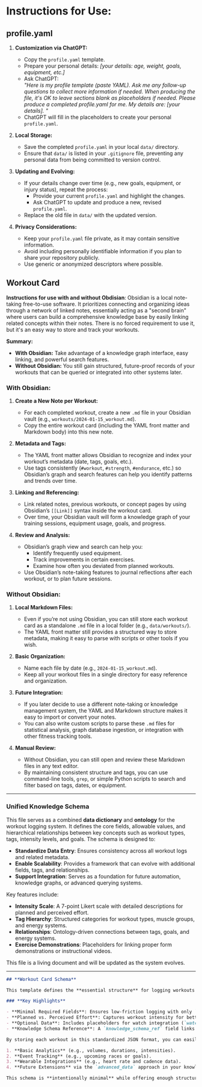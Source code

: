 # Instructions for Use:

## profile.yaml

1. **Customization via ChatGPT:**
   - Copy the `profile.yaml` template.
   - Prepare your personal details: *[your details: age, weight, goals, equipment, etc.]*
   - Ask ChatGPT:  
     *"Here is my profile template (paste YAML). Ask me any follow-up questions to collect more information if needed. When producing the file, it's OK to leave sections blank as placeholders if needed. Please produce a completed profile.yaml for me. My details are: [your details]. "*  
   - ChatGPT will fill in the placeholders to create your personal `profile.yaml`.

2. **Local Storage:**
   - Save the completed `profile.yaml` in your local `data/` directory.
   - Ensure that `data/` is listed in your `.gitignore` file, preventing any personal data from being committed to version control.

3. **Updating and Evolving:**
   - If your details change over time (e.g., new goals, equipment, or injury status), repeat the process:
     - Provide your current `profile.yaml` and highlight the changes.
     - Ask ChatGPT to update and produce a new, revised `profile.yaml`.
   - Replace the old file in `data/` with the updated version.

4. **Privacy Considerations:**
   - Keep your `profile.yaml` file private, as it may contain sensitive information.
   - Avoid including personally identifiable information if you plan to share your repository publicly.
   - Use generic or anonymized descriptors where possible.


## Workout Card
**Instructions for use with and without Obdisian**:
Obsidian is a local note-taking free-to-use software. It prioritizes connecting and organizing ideas through a network of linked notes, essentially acting as a "second brain" where users can build a comprehensive knowledge base by easily linking related concepts within their notes. There is no forced requirement to use it, but it's an easy way to store and track your workouts.

**Summary:**
- **With Obsidian:** Take advantage of a knowledge graph interface, easy linking, and powerful search features.  
- **Without Obsidian:** You still gain structured, future-proof records of your workouts that can be queried or integrated into other systems later.

### With Obsidian:
1. **Create a New Note per Workout:**  
   - For each completed workout, create a new `.md` file in your Obsidian vault (e.g., `workouts/2024-01-15_workout.md`).
   - Copy the entire workout card (including the YAML front matter and Markdown body) into this new note.

2. **Metadata and Tags:**  
   - The YAML front matter allows Obsidian to recognize and index your workout’s metadata (date, tags, goals, etc.).
   - Use tags consistently (`#workout`, `#strength`, `#endurance`, etc.) so Obsidian’s graph and search features can help you identify patterns and trends over time.

3. **Linking and Referencing:**  
   - Link related notes, previous workouts, or concept pages by using Obsidian’s `[[Link]]` syntax inside the workout card.
   - Over time, your Obsidian vault will form a knowledge graph of your training sessions, equipment usage, goals, and progress.

4. **Review and Analysis:**
   - Obsidian’s graph view and search can help you:
     - Identify frequently used equipment.
     - Track improvements in certain exercises.
     - Examine how often you deviated from planned workouts.
   - Use Obsidian’s note-taking features to journal reflections after each workout, or to plan future sessions.

### Without Obsidian:
1. **Local Markdown Files:**
   - Even if you’re not using Obsidian, you can still store each workout card as a standalone `.md` file in a local folder (e.g., `data/workouts/`).
   - The YAML front matter still provides a structured way to store metadata, making it easy to parse with scripts or other tools if you wish.

2. **Basic Organization:**
   - Name each file by date (e.g., `2024-01-15_workout.md`).
   - Keep all your workout files in a single directory for easy reference and organization.

3. **Future Integration:**
   - If you later decide to use a different note-taking or knowledge management system, the YAML and Markdown structure makes it easy to import or convert your notes.
   - You can also write custom scripts to parse these `.md` files for statistical analysis, graph database ingestion, or integration with other fitness tracking tools.

4. **Manual Review:**
   - Without Obsidian, you can still open and review these Markdown files in any text editor.
   - By maintaining consistent structure and tags, you can use command-line tools, `grep`, or simple Python scripts to search and filter based on tags, dates, or equipment.

---
### **Unified Knowledge Schema**
This file serves as a combined **data dictionary** and **ontology** for the workout logging system. It defines the core fields, allowable values, and hierarchical relationships between key concepts such as workout types, tags, intensity levels, and goals. The schema is designed to:

- **Standardize Data Entry**: Ensures consistency across all workout logs and related metadata.
- **Enable Scalability**: Provides a framework that can evolve with additional fields, tags, and relationships.
- **Support Integration**: Serves as a foundation for future automation, knowledge graphs, or advanced querying systems.

Key features include:
- **Intensity Scale**: A 7-point Likert scale with detailed descriptions for planned and perceived effort.
- **Tag Hierarchy**: Structured categories for workout types, muscle groups, and energy systems.
- **Relationships**: Ontology-driven connections between tags, goals, and energy systems.
- **Exercise Demonstrations**: Placeholders for linking proper form demonstrations or instructional videos.

This file is a living document and will be updated as the system evolves.

--- 

```markdown
## **Workout Card Schema**

This template defines the **essential structure** for logging workouts in a simple, consistent format. It aligns with the [Unified Knowledge Schema](../path-to-knowledge-schema.md) by referencing core fields (date, type, tags, goals) while remaining flexible for additional data like watch metrics or advanced analytics.

### **Key Highlights**

- **Minimal Required Fields**: Ensures low-friction logging with only `date` and `type` as mandatory.
- **Planned vs. Perceived Effort**: Captures workout intensity for better load management.
- **Optional Data**: Includes placeholders for watch integration (`watch_data`), recovery metrics (`readiness_score`), and progression plans (`progression`).
- **Knowledge Schema Reference**: A `knowledge_schema_ref` field links directly to your unified ontology or data dictionary.

By storing each workout in this standardized JSON format, you can easily build or automate:

1. **Basic Analytics** (e.g., volumes, durations, intensities).  
2. **Event Tracking** (e.g., upcoming races or goals).  
3. **Wearable Integrations** (e.g., heart rate and cadence data).  
4. **Future Extensions** via the `advanced_data` approach in your knowledge schema.

This schema is **intentionally minimal** while offering enough structure to support evolving needs. For full details on allowable values and hierarchical relationships, see the **Unified Knowledge Schema**.
```
